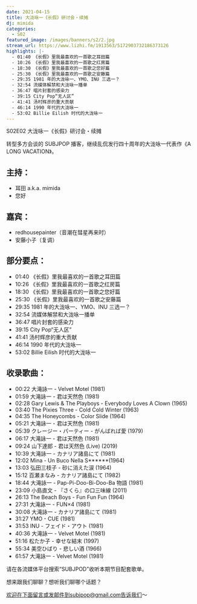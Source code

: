 ```yaml
---
date: 2021-04-15
title: 大泷咏一《长假》研讨会・续摊
dj: mimida
categories:
  - S02
featured_image: /images/banners/s2/2.jpg
stream_url: https://www.lizhi.fm/1913563/5172903732186373126
highlights: |-
  - 01:40 《长假》里我最喜欢的一首歌之耳田篇
  - 10:26 《长假》里我最喜欢的一首歌之红房篇
  - 18:30 《长假》里我最喜欢的一首歌之您好篇
  - 25:30 《长假》里我最喜欢的一首歌之安藤篇
  - 29:35 1981 年的大泷咏一、YMO、INU 三选一？
  - 32:54 流媒体解禁和大泷咏一播单
  - 36:47 唱片封套的感染力
  - 39:15 City Pop“无人区”
  - 41:41 汤村辉彦的重大贡献
  - 46:14 1990 年代的大泷咏一
  - 53:02 Billie Eilish 时代的大泷咏一
---
```


S02E02 大泷咏一《长假》研讨会・续摊

转型多方会谈的 SUBJPOP 播客，继续乱侃发行四十周年的大泷咏一代表作《A LONG VACATION》。

## 主持：

- 耳田 a.k.a. mimida
- 您好

## 嘉宾：

- redhousepainter（音潮在彗星再来时）
- 安藤小子（复调）

## 部分要点：

- 01:40 《长假》里我最喜欢的一首歌之耳田篇
- 10:26 《长假》里我最喜欢的一首歌之红房篇
- 18:30 《长假》里我最喜欢的一首歌之您好篇
- 25:30 《长假》里我最喜欢的一首歌之安藤篇
- 29:35 1981 年的大泷咏一、YMO、INU 三选一？
- 32:54 流媒体解禁和大泷咏一播单
- 36:47 唱片封套的感染力
- 39:15 City Pop“无人区”
- 41:41 汤村辉彦的重大贡献
- 46:14 1990 年代的大泷咏一
- 53:02 Billie Eilish 时代的大泷咏一

## 收录歌曲：

- 00:22 大滝詠一 - Velvet Motel (1981)
- 01:59 大滝詠一 - 君は天然色 (1981)
- 02:28 Gary Lewis & The Playboys - Everybody Loves A Clown (1965)
- 03:40 The Pixies Three - Cold Cold Winter (1963)
- 04:35 The Honeycombs - Color Slide (1964)
- 05:21 大滝詠一 - 君は天然色 (1981)
- 05:39 クレージー・パーティー - がんばれば愛 (1979)
- 06:17 大滝詠一 - 君は天然色 (1981)
- 09:24 山下達郎 - 君は天然色 (Live) (2019)
- 10:39 大滝詠一 - カナリア諸島にて (1981)
- 12:02 Mina - Un Buco Nella S\*\*\*\*\*\*(1964)
- 13:03 弘田三枝子 - 砂に消えた涙 (1964)
- 15:12 百瀬まなみ - カナリア諸島にて (1982)
- 18:44 大滝詠一 - Pap-Pi-Doo-Bi-Doo-Ba 物語 (1981)
- 23:09 小島直文 - 『さくら』の口三味線 (2011)
- 26:13 The Beach Boys - Fun Fun Fun (1964)
- 27:31 大滝詠一 - FUN×4 (1981)
- 30:08 大滝詠一 - カナリア諸島にて (1981)
- 31:27 YMO - CUE (1981)
- 31:53 INU - フェイド・アウト (1981)
- 40:36 大滝詠一 - Velvet Motel (1981)
- 51:16 松たか子 - 幸せな結末 (1997)
- 55:34 美空ひばり - 悲しい酒 (1966)
- 61:57 大滝詠一 - Velvet Motel (1981)

请在各流媒体平台搜索“SUBJPOD”收听本期节目配套歌单。

想来跟我们聊聊？想听我们聊哪个话题？

欢迎在下面留言或发邮件到subjpop@gmail.com告诉我们〜
